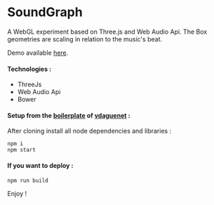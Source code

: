 # SoundGraph
A WebGL experiment based on Three.js and Web Audio Api. The Box geometries are scaling in relation to the music's beat.

Demo available [here](http://62.210.36.104/webgl/soundgraph/).

#### Technologies :
* ThreeJs
* Web Audio Api
* Bower

#### Setup from the [boilerplate](https://github.com/vdaguenet/threejs-starter-kit) of [vdaguenet](https://github.com/vdaguenet)  :
After cloning install all node dependencies and libraries :  
```shell
npm i
npm start
```

#### If you want to deploy  :
```shell
npm run build
```

Enjoy !
